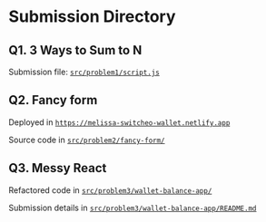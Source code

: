 # Submission Directory

## Q1. 3 Ways to Sum to N

Submission file: [`src/problem1/script.js`](https://github.com/melissaharijanto/code-challenge/blob/master/src/problem1/script.js)

## Q2. Fancy form

Deployed in [`https://melissa-switcheo-wallet.netlify.app`](https://melissa-switcheo-wallet.netlify.app)

Source code in [`src/problem2/fancy-form/`](https://github.com/melissaharijanto/code-challenge/tree/master/src/problem2/fancy-form)

## Q3. Messy React

Refactored code in [`src/problem3/wallet-balance-app/`](https://github.com/melissaharijanto/code-challenge/tree/master/src/problem3/wallet-balance-app)

Submission details in [`src/problem3/wallet-balance-app/README.md`](https://github.com/melissaharijanto/code-challenge/blob/master/src/problem3/wallet-balance-app/README.md)
